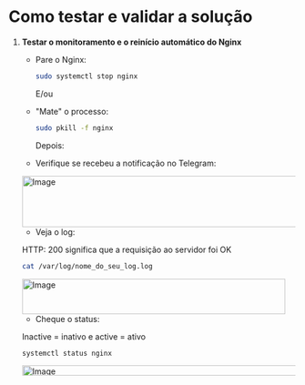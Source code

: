 # Como testar e validar a solução

1. **Testar o monitoramento e o reinício automático do Nginx**  
   - Pare o Nginx:  
     ```bash
     sudo systemctl stop nginx
     ```
     E/ou
     
   - "Mate" o processo:  
     ```bash
     sudo pkill -f nginx
     ```
     Depois:
     
   - Verifique se recebeu a notificação no Telegram:
     
   <img width="582" height="90" alt="Image" src="https://github.com/user-attachments/assets/4fa32979-b686-4adf-a815-3743eeb4796d" />


   - Veja o log:
     
   HTTP: 200 significa que a requisição ao servidor foi OK
   
      ```bash
      cat /var/log/nome_do_seu_log.log
      ```
     
   <img width="462" height="62" alt="Image" src="https://github.com/user-attachments/assets/75c32ac7-c32d-45cf-a2d6-16a06b11d318" />


   - Cheque o status:
  
     
   Inactive = inativo e active = ativo
   
     ```bash
     systemctl status nginx
     ```


   <img width="625" height="18" alt="Image" src="https://github.com/user-attachments/assets/43533510-d8cb-4e12-97dc-c7dd04288049" />
     
